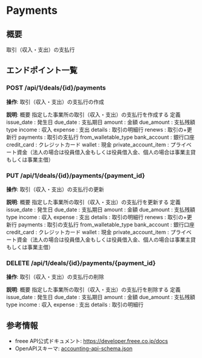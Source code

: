 # Payments

## 概要

取引（収入・支出）の支払行

## エンドポイント一覧

### POST /api/1/deals/{id}/payments

**操作**: 取引（収入・支出）の支払行の作成

**説明**: 概要 指定した事業所の取引（収入・支出）の支払行を作成する 定義 issue_date : 発生日 due_date : 支払期日 amount : 金額 due_amount : 支払残額 type income : 収入 expense : 支出 details : 取引の明細行 renews : 取引の+更新行 payments : 取引の支払行 from_walletable_type bank_account : 銀行口座 credit_card : クレジットカード wallet : 現金 private_account_item : プライベート資金（法人の場合は役員借入金もしくは役員借入金、個人の場合は事業主貸もしくは事業主借）

### PUT /api/1/deals/{id}/payments/{payment_id}

**操作**: 取引（収入・支出）の支払行の更新

**説明**: 概要 指定した事業所の取引（収入・支出）の支払行を更新する 定義 issue_date : 発生日 due_date : 支払期日 amount : 金額 due_amount : 支払残額 type income : 収入 expense : 支出 details : 取引の明細行 renews : 取引の+更新行 payments : 取引の支払行 from_walletable_type bank_account : 銀行口座 credit_card : クレジットカード wallet : 現金 private_account_item : プライベート資金（法人の場合は役員借入金もしくは役員借入金、個人の場合は事業主貸もしくは事業主借）

### DELETE /api/1/deals/{id}/payments/{payment_id}

**操作**: 取引（収入・支出）の支払行の削除

**説明**: 概要 指定した事業所の取引（収入・支出）の支払行を削除する 定義 issue_date : 発生日 due_date : 支払期日 amount : 金額 due_amount : 支払残額 type income : 収入 expense : 支出 details : 取引の明細行



## 参考情報

- freee API公式ドキュメント: https://developer.freee.co.jp/docs
- OpenAPIスキーマ: [accounting-api-schema.json](../../openapi/accounting-api-schema.json)
